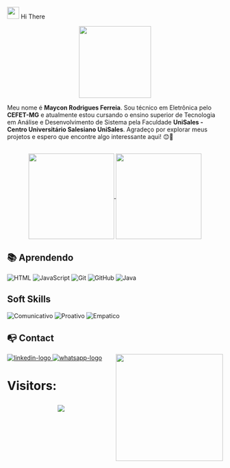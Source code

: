 <img src="https://media.giphy.com/media/hvRJCLFzcasrR4ia7z/giphy.gif" width="28"> Hi There 
<p align="center">

<img align="center" height="168em" src="https://media.giphy.com/media/3SefjfxBLusH6/giphy.gif"/>

Meu nome é **Maycon Rodrigues Ferreia**. Sou técnico em Eletrônica pelo **CEFET-MG** e atualmente estou cursando o ensino superior de Tecnologia em Análise e Desenvolvimento de Sistema pela Faculdade **UniSales - Centro Universitário Salesiano UniSales**.
Agradeço por explorar meus projetos e espero que encontre algo interessante aqui! 😊🚀

<div align="center">

<br>

<a href="https://github.com/anuraghazra/github-readme-stats">
  <img height=200 align="center" src="https://github-readme-stats.vercel.app/api?username=MAYCON-RF&show_icons=true&rank_icon=github&theme=shadow_blue" />
</a>
<a href="https://github.com/anuraghazra/convoychat">
  <img height=200 align="center" src="https://github-readme-stats.vercel.app/api/top-langs/?username=MAYCON-RF&theme=shadow_red" />
</a>


</div>

## 📚 **Aprendendo**

![HTML](https://img.shields.io/badge/html-%23E34F26.svg?style=for-the-badge&logo=html5&logoColor=white) 
![JavaScript](https://img.shields.io/badge/javascript-%23323330.svg?style=for-the-badge&logo=javascript&logoColor=%23F7DF1E) 
![Git](https://img.shields.io/badge/git-%23F05033.svg?style=for-the-badge&logo=git&logoColor=white) 
![GitHub](https://img.shields.io/badge/github-%23121011.svg?style=for-the-badge&logo=github&logoColor=white)
![Java](https://img.shields.io/badge/java-%23121011.svg?style=for-the-badge&logo=java&logoColor=white)

## Soft Skills
![Comunicativo](https://img.shields.io/badge/Comunicativo-%23E34F26.svg?style=for-the-badge&logo=Comunicativo&logoColor=white)
![Proativo](https://img.shields.io/badge/Proativo-339933.svg?style=for-the-badge&logo=Proativo&logoColor=%23F7DF1E)
![Empatico](https://img.shields.io/badge/Empatico-black.svg?style=for-the-badge&logo=Empatico&logoColor=white)

## :mailbox_with_no_mail: Contact

<picture> <img align="right" src="https://github.com/7oSkaaa/7oSkaaa/blob/main/Images/Right_Side.gif?raw=true" width = 250px></picture>

<div align="left">
  <a href="https://www.linkedin.com/in/mayconrodriguesferreira/" target="_blank">
    <img src="https://img.shields.io/badge/LinkedIn-0077B5?style=for-the-badge&logo=linkedin&logoColor=white" alt="linkedin-logo"/>
  </a>
  <a href="https://wa.me/5531984627697" target="_blank">
    <img src="https://img.shields.io/badge/WhatsApp-2EC866&?style=for-the-badge&logo=whatsapp&logoColor=white" alt="whatsapp-logo"/>
  </a>
</div>


<h1>
Visitors: <p align="center">   <img alingn="center" src="https://profile-counter.glitch.me/MAYCON-RF/count.svg" /></p>

